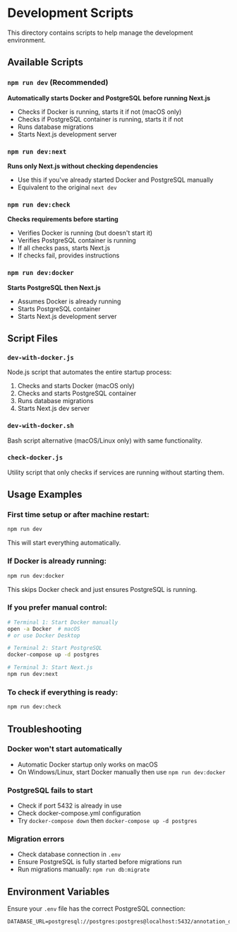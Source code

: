 # Development Scripts

This directory contains scripts to help manage the development environment.

## Available Scripts

### `npm run dev` (Recommended)
**Automatically starts Docker and PostgreSQL before running Next.js**
- Checks if Docker is running, starts it if not (macOS only)
- Checks if PostgreSQL container is running, starts it if not
- Runs database migrations
- Starts Next.js development server

### `npm run dev:next`
**Runs only Next.js without checking dependencies**
- Use this if you've already started Docker and PostgreSQL manually
- Equivalent to the original `next dev`

### `npm run dev:check`
**Checks requirements before starting**
- Verifies Docker is running (but doesn't start it)
- Verifies PostgreSQL container is running
- If all checks pass, starts Next.js
- If checks fail, provides instructions

### `npm run dev:docker`
**Starts PostgreSQL then Next.js**
- Assumes Docker is already running
- Starts PostgreSQL container
- Starts Next.js development server

## Script Files

### `dev-with-docker.js`
Node.js script that automates the entire startup process:
1. Checks and starts Docker (macOS only)
2. Checks and starts PostgreSQL container
3. Runs database migrations
4. Starts Next.js dev server

### `dev-with-docker.sh`
Bash script alternative (macOS/Linux only) with same functionality.

### `check-docker.js`
Utility script that only checks if services are running without starting them.

## Usage Examples

### First time setup or after machine restart:
```bash
npm run dev
```
This will start everything automatically.

### If Docker is already running:
```bash
npm run dev:docker
```
This skips Docker check and just ensures PostgreSQL is running.

### If you prefer manual control:
```bash
# Terminal 1: Start Docker manually
open -a Docker  # macOS
# or use Docker Desktop

# Terminal 2: Start PostgreSQL
docker-compose up -d postgres

# Terminal 3: Start Next.js
npm run dev:next
```

### To check if everything is ready:
```bash
npm run dev:check
```

## Troubleshooting

### Docker won't start automatically
- Automatic Docker startup only works on macOS
- On Windows/Linux, start Docker manually then use `npm run dev:docker`

### PostgreSQL fails to start
- Check if port 5432 is already in use
- Check docker-compose.yml configuration
- Try `docker-compose down` then `docker-compose up -d postgres`

### Migration errors
- Check database connection in `.env`
- Ensure PostgreSQL is fully started before migrations run
- Run migrations manually: `npm run db:migrate`

## Environment Variables

Ensure your `.env` file has the correct PostgreSQL connection:
```env
DATABASE_URL=postgresql://postgres:postgres@localhost:5432/annotation_dev
```